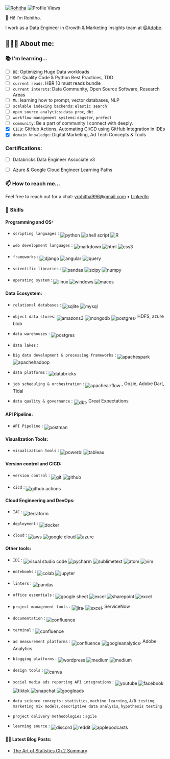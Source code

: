[![Rohitha](https://img.shields.io/badge/Rohitha-<COLOR>.svg)](https://shields.io/)  ![Profile Views](https://komarev.com/ghpvc/?username=YRohitha&color=green)

:wave: Hi! I’m Rohitha. 

I work as a Data Engineer in Growth & Marketing Insights team at [@Adobe](https://github.com/adobe).


## 👩🏻‍💻 About me:

### 📚 I'm learning...

- [ ] `DE`: Optimizing Huge Data workloads
- [ ] `SWE`: Quality Code & Python Best Practices, TDD 
- [ ] `current reads`: HBR 10 must reads bundle 
- [ ] `current intersts`: Data Community, Open Source Software, Research Areas
- [ ] `ML`: learning how to prompt, vector databases, NLP
- [ ] `scalable indexing backends`: `elastic search`
- [ ] `open source analytics`: `data proc`, `dbt`
- [ ] `workflow management systems`: `dagster`, `prefect`
- [ ] `community`: Be a part of community I connect with deeply.
- [x] `CICD`: GitHub Actions, Automating CI/CD using GitHub Integration in IDEs
- [x] `domain knowledge`: Digital Marketing, Ad Tech Concepts & Tools

### Certifications:
- [ ] Databricks Data Engineer Associate v3
- [ ] Azure & Google Cloud Engineer Learning Paths


### 📫 How to reach me...
Feel free to reach out for a chat: yrohitha996@gmail.com &bullet; [LinkedIn](https://www.linkedin.com/in/rohithayarlagadda/)

### 💝 Skills
#### Programming and OS:

- `scripting languages` : <img align="middle" alt="python" src="https://img.shields.io/badge/python-3670A0?style=for-the-badge&logo=python&logoColor=ffdd54"/> <img align="middle" alt="shell script" src="https://img.shields.io/badge/shell_script-%23121011.svg?style=for-the-badge&logo=gnu-bash&logoColor=white"/> <img align="middle" alt="R" src="https://img.shields.io/badge/R-276DC3?style=for-the-badge&logo=r&logoColor=white"/>

- `web development languages` : <img align="middle" alt="markdown" src="https://img.shields.io/badge/Markdown-000000?style=for-the-badge&logo=markdown&logoColor=white"/> <img align="middle" alt="html" src="https://img.shields.io/badge/HTML-239120?style=for-the-badge&logo=html5&logoColor=white"/> <img align="middle" alt="css3" src="https://img.shields.io/badge/css3-1572B6?style=for-the-badge&logo=css3&logoColor=white"/>

- `frameworks` : <img align="middle" alt="django" src="https://img.shields.io/badge/Django-092E20?style=for-the-badge&logo=django&logoColor=white"/> <img align="middle" alt="angular" src="https://img.shields.io/badge/angular-DD0031?style=for-the-badge&logo=angular&logoColor=white"/> <img align="middle" alt="jquery" src="https://img.shields.io/badge/jquery-0769AD?style=for-the-badge&logo=jquery&logoColor=white"/>

- `scientific libraries` : <img align="middle" alt="pandas" src="https://img.shields.io/badge/pandas-%23150458.svg?style=for-the-badge&logo=pandas&logoColor=white"/> <img align="middle" alt="scipy" src="https://img.shields.io/badge/scipy-8CAAE6.svg?style=for-the-badge&logo=scipy&logoColor=white"/> <img align="middle" alt="numpy" src="https://img.shields.io/badge/numpy-013243.svg?style=for-the-badge&logo=numpy&logoColor=white"/>

- `operating system` : <img align="middle" alt="linux" src="https://img.shields.io/badge/Linux-FCC624?style=for-the-badge&logo=linux&logoColor=black"/> <img align="middle" alt="windows" src="https://img.shields.io/badge/Windows-0078D6?style=for-the-badge&logo=windows&logoColor=white"/> <img align="middle" alt="macos" src="https://img.shields.io/badge/macos-000000?style=for-the-badge&logo=macos&logoColor=white"/>


#### Data Ecosystem:

- `relational databases` : <img align="middle" alt="sqlite" src="https://img.shields.io/badge/SQLite-07405E?style=for-the-badge&logo=sqlite&logoColor=white"/> <img align="middle" alt="mysql" src="https://img.shields.io/badge/MySQL-005C84?style=for-the-badge&logo=mysql&logoColor=white"/>

- `object data stores`: <img align="middle" alt="amazons3" src="https://img.shields.io/badge/amazons3-569A31?style=for-the-badge&logo=amazons3&logoColor=white"/> <img align="middle" alt="mongodb" src="https://img.shields.io/badge/MongoDB-4EA94B?style=for-the-badge&logo=mongodb&logoColor=white"/> <img align="middle" alt="postgres" src="https://img.shields.io/badge/postgres-%23316192.svg?style=for-the-badge&logo=postgresql&logoColor=white"/>, HDFS, azure blob 

- `data warehouses` : <img align="middle" alt="postgres" src="https://img.shields.io/badge/apachehive-FDEE21?style=for-the-badge&logo=apachehive&logoColor=black"/>

- `data lakes` : 

- `big data development & processing frameworks` : <img align="middle" alt="apachespark" src="https://img.shields.io/badge/apachespark-E25A1C?style=for-the-badge&logo=apachespark&logoColor=white"/> <img align="middle" alt="apachehadoop" src="https://img.shields.io/badge/apachehadoop-66CCFF?style=for-the-badge&logo=apachehadoop&logoColor=black"/>

- `data platforms` : <img align="middle" alt="databricks" src="https://img.shields.io/badge/Databricks-FF3621?style=for-the-badge&logo=Databricks&logoColor=white"/>

- `job scheduling & orchestration` : <img align="middle" alt="apacheairflow" src="https://img.shields.io/badge/apacheairflow-017CEE?style=for-the-badge&logo=apacheairflow&logoColor=white"/> , Oozie, Adobe Dart, Tidal

- `data quality & governance` : <img align="middle" alt="dbt" src="https://img.shields.io/badge/dbt-FF694B?style=for-the-badge&logo=dbt&logoColor=white"/>, Great Expectations


#### API Pipeline:

- `API Pipeline` : <img align="middle" alt="postman" src="https://img.shields.io/badge/Postman-FF6C37?style=for-the-badge&logo=postman&logoColor=white"/>

#### Visualization Tools:

- `visualization tools` : <img align="middle" alt="powerbi" src="https://img.shields.io/badge/powerbi-F2C811?style=for-the-badge&logo=powerbi&logoColor=white"/> <img align="middle" alt="tableau" src="https://img.shields.io/badge/tableau-E97627?style=for-the-badge&logo=tableau&logoColor=white"/>

#### Version control and CICD:

- `version control` : <img align="middle" alt="git" src="https://img.shields.io/badge/git-%23F05033.svg?style=for-the-badge&logo=git&logoColor=white"/> <img align="middle" alt="github" src="https://img.shields.io/badge/github-%23121011.svg?style=for-the-badge&logo=github&logoColor=white"/>

- `cicd` : <img align="middle" alt="github actions" src="https://img.shields.io/badge/github%20actions-%232671E5.svg?style=for-the-badge&logo=githubactions&logoColor=white"/>


#### Cloud Engineering and DevOps:

- `IAC` : <img align="middle" alt="terraform" src="https://img.shields.io/badge/terraform-%235835CC.svg?style=for-the-badge&logo=terraform&logoColor=white"/>

- `deployment` : <img align="middle" alt="docker" src="https://img.shields.io/badge/docker-%230db7ed.svg?style=for-the-badge&logo=docker&logoColor=white"/>

- `cloud` : <img align="middle" alt="aws" src="https://img.shields.io/badge/AWS-%23FF9900.svg?style=for-the-badge&logo=amazon-aws&logoColor=white"/> <img align="middle" alt="google cloud" src="https://img.shields.io/badge/GoogleCloud-%234285F4.svg?style=for-the-badge&logo=google-cloud&logoColor=white"/> <img align="middle" alt="azure" src="https://img.shields.io/badge/microsoft%20azure-0089D6?style=for-the-badge&logo=microsoft-azure&logoColor=white"/>


#### Other tools:

- `IDE` : <img align="middle" alt="visual studio code" src="https://img.shields.io/badge/Visual%20Studio%20Code-0078d7.svg?style=for-the-badge&logo=visual-studio-code&logoColor=white"/> <img align="middle" alt="pycharm" src="https://img.shields.io/badge/pycharm-000000.svg?style=for-the-badge&logo=pycharm&logoColor=white"/> <img align="middle" alt="sublimetext" src="https://img.shields.io/badge/sublimetext-FF9800.svg?style=for-the-badge&logo=sublimetext&logoColor=white"/> <img align="middle" alt="atom" src="https://img.shields.io/badge/atom-66595C.svg?style=for-the-badge&logo=atom&logoColor=white"/> <img align="middle" alt="vim" src="https://img.shields.io/badge/VIM-%2311AB00.svg?&style=for-the-badge&logo=vim&logoColor=white"/>

- `notebooks` : <img align="middle" alt="colab" src="https://img.shields.io/badge/Colab-F9AB00?style=for-the-badge&logo=googlecolab&color=525252"/> <img align="middle" alt="jupyter" src="https://img.shields.io/badge/jupyter-F37626?style=for-the-badge&logo=jupyter&color=525252"/>

- `linters` : <img align="middle" alt="pandas" src="https://img.shields.io/badge/stylelint-000?style=for-the-badge&logo=stylelint&logoColor=white"/>

- `office essentials` : <img align="middle" alt="google sheet" src="https://img.shields.io/badge/Google%20Sheets-34A853?style=for-the-badge&logo=google-sheets&logoColor=white"/> <img align="middle" alt="excel" src="https://img.shields.io/badge/Microsoft_Excel-217346?style=for-the-badge&logo=microsoft-excel&logoColor=white"/> <img align="middle" alt="sharepoint" src="https://img.shields.io/badge/Microsoft_SharePoint-0078D4?style=for-the-badge&logo=microsoft-sharepoint&logoColor=white"/> <img align="middle" alt="excel" src="https://img.shields.io/badge/Miro-050038?style=for-the-badge&logo=Miro&logoColor=white"/>

- `project management tools` : <img align="middle" alt="jira" src="https://img.shields.io/badge/jira-%230A0FFF.svg?style=for-the-badge&logo=jira&logoColor=white"/>, <img align="middle" alt="excel" src="https://img.shields.io/badge/Notion-000000?style=for-the-badge&logo=notion&logoColor=white"/>, ServiceNow

- `documentation` :  <img align="middle" alt="confluence" src="https://img.shields.io/badge/confluence-172B4D?style=for-the-badge&logo=confluence&logoColor=white"/>

- `terminal` : <img align="middle" alt="confluence" src="https://img.shields.io/badge/powershell-5391FE?style=for-the-badge&logo=powershell&logoColor=white"/>

- `ad measurement platforms` : <img align="middle" alt="confluence" src="https://img.shields.io/badge/googleads-4285F4?style=for-the-badge&logo=googleads&logoColor=white"/> <img align="middle" alt="googleanalytics" src="https://img.shields.io/badge/googleanalytics-E37400?style=for-the-badge&logo=googleanalytics&logoColor=white"/>, Adobe Analytics

- `blogging platforms` : <img align="middle" alt="wordpress" src="https://img.shields.io/badge/wordpress-21759B?style=for-the-badge&logo=wordpress&logoColor=white"/>  <img align="middle" alt="medium" src="https://img.shields.io/badge/medium-000000?style=for-the-badge&logo=blogger&logoColor=white"/> <img align="middle" alt="medium" src="https://img.shields.io/badge/blogger-FF5722?style=for-the-badge&logo=blogger&logoColor=white"/>

- `design tools` : <img align="middle" alt="canva" src="https://img.shields.io/badge/canva-00C4CC?style=for-the-badge&logo=canva&logoColor=white"/>

- `social media ads reporting API integrations` : <img align="middle" alt="youtube" src="https://img.shields.io/badge/youtube-FF0000?style=for-the-badge&logo=youtube&logoColor=white"/> <img align="middle" alt="facebook" src="https://img.shields.io/badge/facebook-1877F2?style=for-the-badge&logo=facebook&logoColor=white"/> <img align="middle" alt="tiktok" src="https://img.shields.io/badge/tiktok-000000?style=for-the-badge&logo=tiktok&logoColor=white"/> <img align="middle" alt="snapchat" src="https://img.shields.io/badge/snapchat-FFFC00?style=for-the-badge&logo=snapchat&logoColor=white"/> <img align="middle" alt="googleads" src="https://img.shields.io/badge/googleads-4285F4?style=for-the-badge&logo=googleads&logoColor=white"/>

- `data science concepts` : `statistics`, `machine learning`, `A/B testing`, `marketing mix models`, `descriptive data analysis`, `hypothesis testing`

- `project delivery methodologies` : `agile`

- `learning source` : <img align="middle" alt="discord" src="https://img.shields.io/badge/discord-5865F2?style=for-the-badge&logo=discord&logoColor=white"/> <img align="middle" alt="reddit" src="https://img.shields.io/badge/reddit-FF4500?style=for-the-badge&logo=reddit&logoColor=white"/> <img align="middle" alt="applepodcasts" src="https://img.shields.io/badge/applepodcasts-9933CC?style=for-the-badge&logo=reddit&logoColor=white"/>


#### ✍🏼 Latest Blog Posts:

<!--- BLOG-POST-LIST:START --->
* [The Art of Statistics Ch.2 Summary](https://medium.com/@yrohitha996/the-art-of-statistics-ch-2-summary-adba3612d7a2) 
<!--- BLOG-POST-LIST:END --->

